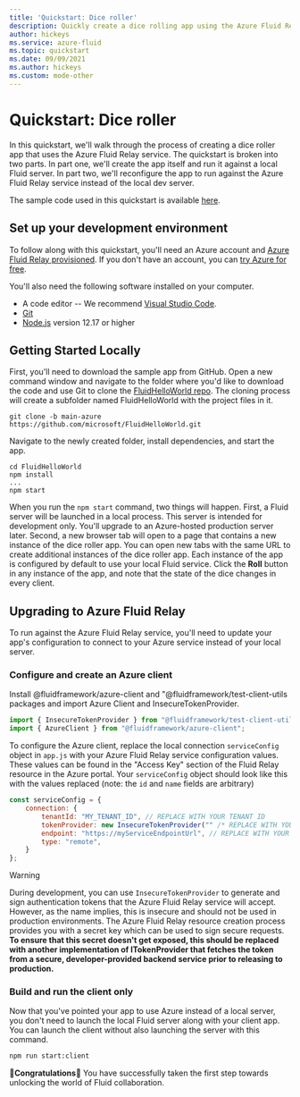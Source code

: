```yaml
---
title: 'Quickstart: Dice roller'
description: Quickly create a dice rolling app using the Azure Fluid Relay service
author: hickeys
ms.service: azure-fluid
ms.topic: quickstart
ms.date: 09/09/2021
ms.author: hickeys
ms.custom: mode-other
---
```


# Quickstart: Dice roller

In this quickstart, we'll walk through the process of creating a dice roller app that uses the Azure Fluid Relay service. The quickstart is broken into two parts. In part one, we'll create the app itself and run it against a local Fluid server. In part two, we'll reconfigure the app to run against the Azure Fluid Relay service instead of the local dev server.

The sample code used in this quickstart is available [here](https://github.com/microsoft/FluidHelloWorld/tree/main-azure).

## Set up your development environment

To follow along with this quickstart, you'll need an Azure account and [Azure Fluid Relay provisioned](../how-tos/provision-fluid-azure-portal.md). If you don't have an account, you can [try Azure for free](https://azure.com/free).

You'll also need the following software installed on your computer.

- A code editor -- We recommend [Visual Studio Code](https://code.visualstudio.com/).
- [Git](https://git-scm.com/downloads)
- [Node.js](https://nodejs.org/en/download) version 12.17 or higher

## Getting Started Locally

First, you'll need to download the sample app from GitHub. Open a new command window and navigate to the folder where you'd like to download the code and use Git to clone the [FluidHelloWorld repo](https://github.com/microsoft/FluidHelloWorld). The cloning process will create a subfolder named FluidHelloWorld with the project files in it.

```cli
git clone -b main-azure https://github.com/microsoft/FluidHelloWorld.git
```

Navigate to the newly created folder, install dependencies, and start the app.

```cli
cd FluidHelloWorld
npm install
...
npm start
```


When you run the `npm start` command, two things will happen. First, a Fluid server will be launched in a local process. This server is intended for development only. You'll upgrade to an Azure-hosted production server later. Second, a new browser tab will open to a page that contains a new instance of the dice roller app. 
You can open new tabs with the same URL to create additional instances of the dice roller app. Each instance of the app is configured by default to use your local Fluid service. Click the **Roll** button in any instance of the app, and note that the state of the dice changes in every client.

## Upgrading to Azure Fluid Relay

To run against the Azure Fluid Relay service, you'll need to update your app's configuration to connect to your Azure service instead of your local server.

### Configure and create an Azure client
Install @fluidframework/azure-client and "@fluidframework/test-client-utils packages and import Azure Client and InsecureTokenProvider.
```javascript
import { InsecureTokenProvider } from "@fluidframework/test-client-utils";
import { AzureClient } from "@fluidframework/azure-client";
```
To configure the Azure client, replace the local connection `serviceConfig` object in `app.js` with your Azure Fluid Relay
service configuration values. These values can be found in the "Access Key" section of the Fluid Relay resource in the Azure portal. Your `serviceConfig` object should look like this with the values replaced (note: the `id` and `name` fields are arbitrary)

```javascript
const serviceConfig = {
    connection: {
        tenantId: "MY_TENANT_ID", // REPLACE WITH YOUR TENANT ID
        tokenProvider: new InsecureTokenProvider("" /* REPLACE WITH YOUR PRIMARY KEY */, { id: "userId", name: "userName" }),
        endpoint: "https://myServiceEndpointUrl", // REPLACE WITH YOUR SERVICE ENDPOINT
        type: "remote",
    }
};
```

> [!WARNING]
> During development, you can use `InsecureTokenProvider` to generate and sign authentication tokens that the Azure Fluid Relay service will accept. However, as the name implies, this is insecure and should not be used in production environments. The Azure Fluid Relay resource creation process provides you with a secret key which can be used to sign secure requests. **To ensure that this secret doesn't get exposed, this should be replaced with another implementation of ITokenProvider that fetches the token from a secure, developer-provided backend service prior to releasing to production.**

### Build and run the client only

Now that you've pointed your app to use Azure instead of a local server, you don't need to launch the local Fluid server along with your client app. You can launch the client without also launching the server with this command. 

```bash
npm run start:client
```

🥳**Congratulations**🎉 You have successfully taken the first step towards unlocking the world of Fluid collaboration.
